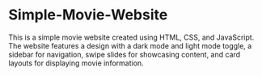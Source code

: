 # Simple-Movie-Website
This is a simple movie website created using HTML, CSS, and JavaScript. The website features a design with a dark mode and light mode toggle, a sidebar for navigation, swipe slides for showcasing content, and card layouts for displaying movie information.
